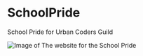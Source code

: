 # SchoolPride
School Pride for Urban Coders Guild

![Image of The website for the School Pride](images/Booker-T-Washington-High-School.png)
